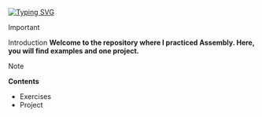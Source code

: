 <a href="https://git.io/typing-svg"><img src="https://readme-typing-svg.demolab.com?font=Fira+Code&weight=800&size=30&pause=1000&color=00F706&width=435&lines=Assembly++%F0%9F%A7%91%E2%80%8D%F0%9F%92%BB+" alt="Typing SVG" /></a>


> [!IMPORTANT]
> Introduction
**Welcome to the repository where I practiced Assembly. Here, you will find examples and one project.**

> [!NOTE]
**Contents**  
 * Exercises
 * Project
